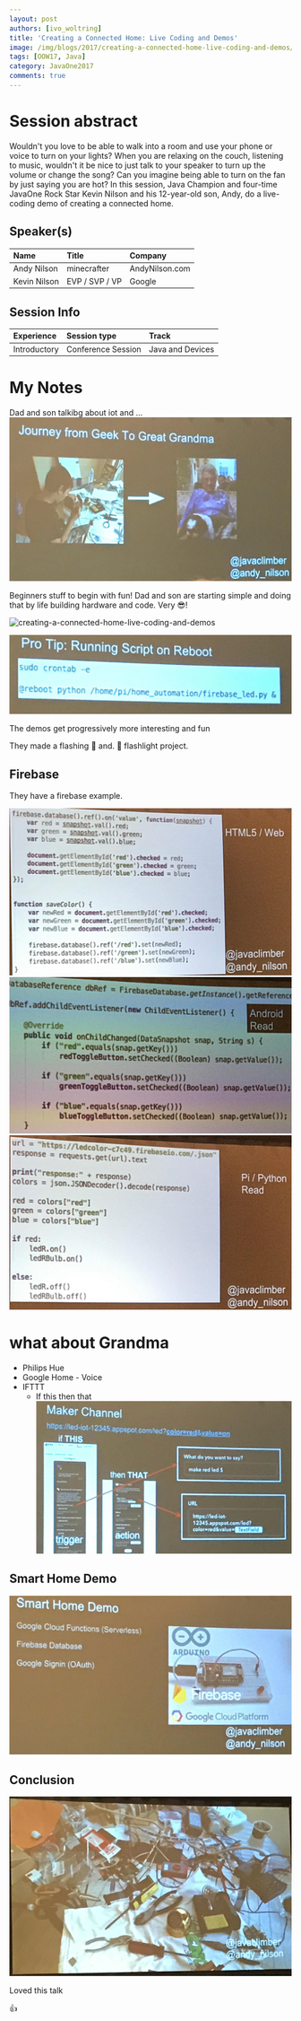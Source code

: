 ```yaml
---
layout: post
authors: [ivo_woltring]
title: 'Creating a Connected Home: Live Coding and Demos'
image: /img/blogs/2017/creating-a-connected-home-live-coding-and-demos/CON2991__creating-a-connected-home-live-coding-and-demos.jpg
tags: [OOW17, Java]
category: JavaOne2017
comments: true
---
```


# Session abstract

Wouldn't you love to be able to walk into a room and use your phone or voice to turn on your lights? When you are relaxing on the couch, listening to music, wouldn't it be nice to just talk to your speaker to turn up the volume or change the song? Can you imagine being able to turn on the fan by just saying you are hot? In this session, Java Champion and four-time JavaOne Rock Star Kevin Nilson and his 12-year-old son, Andy, do a live-coding demo of creating a connected home.
<!--more-->
## Speaker(s)

|Name|Title|Company|
|:---|:---|:---|
|Andy Nilson|minecrafter|AndyNilson.com|
|Kevin Nilson|EVP / SVP / VP|Google|


## Session Info

| Experience | Session type | Track  |
|:-----------|:-------------|:-------|
| Introductory | Conference Session | Java and Devices |

# My Notes

Dad and son talkibg about iot and ...
![creating-a-connected-home-live-coding-and-demos](/img/blogs/2017/creating-a-connected-home-live-coding-and-demos/CON2991__creating-a-connected-home-live-coding-and-demos.jpg)

Beginners stuff to begin with fun! Dad and son are starting simple and doing that by life building hardware and code. Very 😎!

![creating-a-connected-home-live-coding-and-demos](/img/blogs/2017/creating-a-connected-home-live-coding-and-demos/CON2991__creating-a-connected-home-live-coding-and-demos_1.jpg)

![creating-a-connected-home-live-coding-and-demos](/img/blogs/2017/creating-a-connected-home-live-coding-and-demos/CON2991__creating-a-connected-home-live-coding-and-demos_2.jpg)

The demos get progressively more interesting and fun

They made a flashing  🎃 and. 👻 flashlight project. 

## Firebase 

They have a firebase example.

![creating-a-connected-home-live-coding-and-demos](/img/blogs/2017/creating-a-connected-home-live-coding-and-demos/CON2991__creating-a-connected-home-live-coding-and-demos_3.jpg)
![creating-a-connected-home-live-coding-and-demos](/img/blogs/2017/creating-a-connected-home-live-coding-and-demos/CON2991__creating-a-connected-home-live-coding-and-demos_4.jpg)
![creating-a-connected-home-live-coding-and-demos](/img/blogs/2017/creating-a-connected-home-live-coding-and-demos/CON2991__creating-a-connected-home-live-coding-and-demos_5.jpg)

# what about Grandma

* Philips Hue
* Google Home - Voice
* IFTTT
	* If this then that
![creating-a-connected-home-live-coding-and-demos](/img/blogs/2017/creating-a-connected-home-live-coding-and-demos/CON2991__creating-a-connected-home-live-coding-and-demos_6.jpg)

## Smart Home Demo

![creating-a-connected-home-live-coding-and-demos](/img/blogs/2017/creating-a-connected-home-live-coding-and-demos/CON2991__creating-a-connected-home-live-coding-and-demos_8.jpg)


## Conclusion 

![creating-a-connected-home-live-coding-and-demos](/img/blogs/2017/creating-a-connected-home-live-coding-and-demos/CON2991__creating-a-connected-home-live-coding-and-demos_7.jpg)

Loved this talk

👍
        
